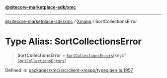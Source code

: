[**@sitecore-marketplace-sdk/xmc**](../../../../README.md)

***

[@sitecore-marketplace-sdk/xmc](../../../../README.md) / [Xmapp](../README.md) / SortCollectionsError

# Type Alias: SortCollectionsError

> **SortCollectionsError** = [`SortCollectionsErrors`](SortCollectionsErrors.md)\[keyof [`SortCollectionsErrors`](SortCollectionsErrors.md)\]

Defined in: [packages/xmc/src/client-xmapp/types.gen.ts:1957](https://github.com/Sitecore/marketplace-sdk/blob/047115917e8843232ba2a4ba284b67585698b1c5/packages/xmc/src/client-xmapp/types.gen.ts#L1957)
